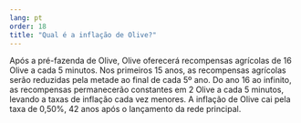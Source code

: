 ```yaml
---
lang: pt
order: 18
title: "Qual é a inflação de Olive?"
---
```


Após a pré-fazenda de Olive, Olive oferecerá recompensas agrícolas de 16 Olive a cada 5 minutos. Nos primeiros 15 anos, as recompensas agrícolas serão reduzidas pela metade ao final de cada 5º ano. Do ano 16 ao infinito, as recompensas permanecerão constantes em 2 Olive a cada 5 minutos, levando a taxas de inflação cada vez menores. A inflação de Olive cai pela taxa de 0,50%, 42 anos após o lançamento da rede principal.
